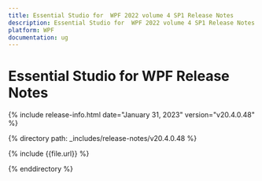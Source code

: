```yaml
---
title: Essential Studio for  WPF 2022 volume 4 SP1 Release Notes  
description: Essential Studio for  WPF 2022 volume 4 SP1 Release Notes  
platform: WPF
documentation: ug
---
```


# Essential Studio for  WPF  Release Notes  

{% include release-info.html date="January 31, 2023"  version="v20.4.0.48" %} 

{% directory path: _includes/release-notes/v20.4.0.48 %}

{% include {{file.url}} %}

{% enddirectory %}